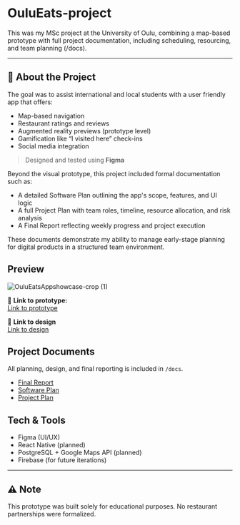 # OuluEats-project

This was my MSc project at the University of Oulu, combining a map-based prototype with full project documentation, including scheduling, resourcing, and team planning (/docs).

---

## 📌 About the Project

The goal was to assist international and local students with a user friendly app that offers:
- Map-based navigation
- Restaurant ratings and reviews
- Augmented reality previews (prototype level)
- Gamification like “I visited here” check-ins
- Social media integration

> Designed and tested using **Figma**

Beyond the visual prototype, this project included formal documentation such as:

- A detailed Software Plan outlining the app's scope, features, and UI logic
- A full Project Plan with team roles, timeline, resource allocation, and risk analysis
- A Final Report reflecting weekly progress and project execution

These documents demonstrate my ability to manage early-stage planning for digital products in a structured team environment.

## Preview

![OuluEatsAppshowcase-crop (1)](https://github.com/user-attachments/assets/f436641d-e6e9-4e7b-8887-276694ce8157) 

📍 **Link to prototype:**  
[Link to prototype](https://www.figma.com/proto/HAfwJjl4Dl33Z26Yy2fJkn/Oulu-Eats-project?node-id=1-77&p=f&t=LxCJwsCInHlfddra-1&scaling=scale-down&content-scaling=fixed&page-id=1%3A11&starting-point-node-id=1%3A77)

📍 **Link to design**  
[Link to design](https://www.figma.com/design/HAfwJjl4Dl33Z26Yy2fJkn/Oulu-Eats-project?node-id=1-11&t=nuCKudrV76JTFj36-1)


##  Project Documents

All planning, design, and final reporting is included in `/docs`.

- [Final Report](/docs/Final-Report.pdf)
- [Software Plan](/docs/Software-Plan.pdf)
- [Project Plan](/docs/Project-Plan.pdf)

## Tech & Tools

- Figma (UI/UX)
- React Native (planned)
- PostgreSQL + Google Maps API (planned)
- Firebase (for future iterations)

---

## ⚠️ Note

This prototype was built solely for educational purposes. No restaurant partnerships were formalized.

